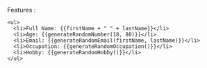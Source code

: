 Features :

    <ul>
      <li>Full Name: {{firstName + " " + lastName}}</li>
      <li>Age: {{generateRandomNumber(18, 80)}}</li>
      <li>Email: {{generateRandomEmail(firstName, lastName)}}</li>
      <li>Occupation: {{generateRandomOccupation()}}</li>
      <li>Hobby: {{generateRandomHobby()}}</li>
    </ul> 

